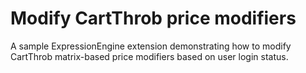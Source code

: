 # Modify CartThrob price modifiers

A sample ExpressionEngine extension demonstrating how to modify CartThrob matrix-based price modifiers based on user login status.
